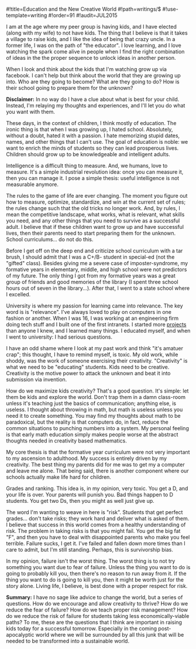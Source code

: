 #!title=Education and the New Creative World
#!path=writings/$
#!use-template=writing
#!order=91
#!audit=JUL2015

I am at the age where my peer group is having kids, and I have elected (along with my wife) to not have kids. The thing that I believe is that it takes a village to raise kids, and I like the idea of being that crazy uncle. In a former life, I was on the path of "the educator". I love learning, and I love watching the spark come alive in people when I find the right combination of ideas in the the proper sequence to unlock ideas in another person.

When I look and think about the kids that I'm watching grow up via facebook. I can't help but think about the world that they are growing up into. Who are they going to become? What are they going to do? How is their school going to prepare them for the unknown?

**Disclaimer:** In no way do I have a clue about what is best for your child. Instead, I'm relaying my thoughts and experiences, and I'll let you do what you want with them.

These days, in the context of children, I think mostly of education. The ironic thing is that when I was growing up, I hated school. Absolutely, without a doubt, hated it with a passion. I hate memorizing stupid dates, names, and other things that I can't use. The goal of education is noble: we want to enrich the minds of students so they can lead prosperous lives. Children should grow up to be knowledgeable and intelligent adults.

Intelligence is a difficult thing to measure. And, we humans, love to measure. It's a simple industrial revolution idea: once you can measure it, then you can manage it. I pose a simple thesis: useful intelligence is not measurable anymore.

The rules to the game of life are ever changing. The moment you figure out how to measure, optimize, standardize, and win at the current set of rules; the rules change such that the old tricks no longer work. And, by rules, I mean the competitive landscape, what works, what is relevant, what skills you need, and any other things that you need to survive as a successful adult. I believe that if these children want to grow up and have successful lives, then their parents need to start preparing them for the unknown. School curriculums... do not do this.

Before I get off on the deep end and criticize school curriculum with a tar brush, I should admit that I was a C+/B- student in special-ed (not the "gifted" class). Besides giving me a severe case of imposter-syndrome, my formative years in elementary, middle, and high school were not predictors of my future. The only thing I got from my formative years was a great group of friends and good memories of the library (I spent three school hours out of seven in the library...). After that, I went to a state school where I excelled.

University is where my passion for learning came into relevance. The key word is is "relevance". I've always loved to play on computers in one fashion or another. When I was 16, I was working at an engineering firm doing tech stuff and I built one of the first intranets. I started more <a href="http://web.archive.org/web/20081225153906/http://www.mathgladiator.com/documents/projects.php">projects</a> than anyone I knew, and I learned many things. I educated myself, and when I went to university: I had serious questions.

I have an odd shame where I look at my past work and think "it's amatuer crap"; this thought, I have to remind myself, is toxic. My old work, while shoddy, was the work of someone exercising their creativity. "Creativity" is what we need to be "educating" students. Kids need to be creative. Creativity is the motive power to attack the unknown and beat it into submission via invention.

How do we maximize kids creativity? That's a good question. It's simple: let them be kids and explore the world. Don't trap them in a damn class-room unless it's teaching just the basics of communication; anything else, is useless. I thought about throwing in math, but math is useless unless you need it to create something. You may find my thoughts about math to be paradoxical, but the reality is that computers do, in fact, reduce the common situations to punching numbers into a system. My personal feeling is that early math education simply makes people worse at the abstract thoughts needed in creativity based mathematics.

My core thesis is that the formative year curriculum were not very important to my ascension to adulthood. My success is entirely driven by my creativity. The best thing my parents did for me was to get my a computer and leave me alone. That being said, there is another component where our schools actually make life hard for children.

Grades and ranking. This idea is, in my opinion, very toxic. You get a D, and your life is over. Your parents will punish you. Bad things happen to D students. You get two Ds, then you might as well just give up.

The word I'm wanting to weave in here is "risk". Students that get perfect grades... don't take risks; they work hard and deliver what is asked of them. I believe that success in this world comes from a healthy understanding of risk. The problem in taking risks is that you might fail. You get the big fat "F", and then you have to deal with disappointed parents who make you feel terrible. Failure sucks, I get it. I've failed and fallen down more times than I care to admit, but I'm still standing. Perhaps, this is survivorship bias.

In my opinion, failure isn't the worst thing. The worst thing is to not try something you want due to fear of failure. Unless the thing you want to do is going to probably kill you, then there's no reason to run away from it. If the thing you want to do is going to kill you, then it might be worth just for the story alone. Living life, I believe, is best done with a proper respect for risk.

**Summary:** I have no sage like advice to change the world, but a series of questions. How do we encourage and allow creativity to thrive? How do we reduce the fear of failure? How do we teach proper risk management? How do we reduce the risk of failure for students taking less economically-viable paths? To me, these are the questions that I think are important in raising kids today for a successful tomorrow. Especially in the coming post-apocalyptic world where we will be surrounded by all this junk that will be needed to be transformed into a sustainable world.

